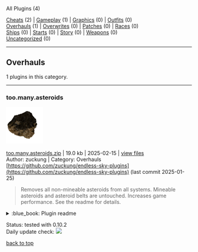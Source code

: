 
All Plugins (4)

[Cheats](https://github.com/zuckungtest/EndlessSky-PluginArchive/blob/main/res/mds/cheats.md) (2) | [Gameplay](https://github.com/zuckungtest/EndlessSky-PluginArchive/blob/main/res/mds/gameplay.md) (1) | [Graphics](https://github.com/zuckungtest/EndlessSky-PluginArchive/blob/main/res/mds/graphics.md) (0) | [Outfits](https://github.com/zuckungtest/EndlessSky-PluginArchive/blob/main/res/mds/outfits.md) (0)<br>
[Overhauls](https://github.com/zuckungtest/EndlessSky-PluginArchive/blob/main/res/mds/overhauls.md) (1) | [Overwrites](https://github.com/zuckungtest/EndlessSky-PluginArchive/blob/main/res/mds/overwrites.md) (0) | [Patches](https://github.com/zuckungtest/EndlessSky-PluginArchive/blob/main/res/mds/patches.md) (0) | [Races](https://github.com/zuckungtest/EndlessSky-PluginArchive/blob/main/res/mds/races.md) (0)<br>
[Ships](https://github.com/zuckungtest/EndlessSky-PluginArchive/blob/main/res/mds/ships.md) (0) | [Starts](https://github.com/zuckungtest/EndlessSky-PluginArchive/blob/main/res/md/starts.md) (0) | [Story](https://github.com/zuckungtest/EndlessSky-PluginArchive/blob/main/res/mds/story.md) (0) | [Weapons](https://github.com/zuckungtest/EndlessSky-PluginArchive/blob/main/res/mds/weapons.md) (0)<br>
[Uncategorized](https://github.com/zuckungtest/EndlessSky-PluginArchive/blob/main/res/mds/uncategorized.md) (0)<br>

---

## Overhauls

<p>1 plugins in this category.<p>


 

---

### too.many.asteroids
<img src='../../Working/too.many.asteroids/icon.png' height='100'></img><br>


[too.many.asteroids.zip](https://github.com/zuckungtest/EndlessSky-PluginArchive/releases/download/Latest/too.many.asteroids.zip) | 19.0 kb | 2025-02-15 | [view files](https://github.com/zuckungtest/EndlessSky-PluginArchive/tree/main/Working/too.many.asteroids/) <br>
Author: zuckung | Category: Overhauls <br>
[https://github.com/zuckung/endless-sky-plugins](https://github.com/zuckung/endless-sky-plugins) (last commit 2025-01-25) <br>

>Removes all non-mineable asteroids from all systems. Mineable asteroids and asteroid belts are untouched.
>Increases game performance. See the readme for details.

<details>
<summary>:blue_book: Plugin readme</summary>
<blockquote>### too.many.asteroids <br>
<br>
<br>
Removes all non-mineable asteroids from all systems. Mineable asteroids and asteroid belts are untouched. <br>
Increases game performance.<br>
<br>
<br>
Every of the 699 base game systems (0.10.11) is edited via a remove command for full compatibility with other system altering plugins. A total of 3149 asteroid entries got removed.<br>
<br>
<br>
Changelog:<br>
<br>
2025-01-25<br>
added the 0.10.11 systems<br>
<br>
2024-09-29<br>
added the 0.10.9 systems<br>
<br>
2024-06-07<br>
text corrections (thx to TheGiraffe3)<br>
updated to 0.10.7<br>
<br>
2024-02-04<br>
added the 0.10.5 systems<br>
<br>
2023-10-17<br>
added plugin.txt<br>
<br>
2023-09-01<br>
added new icon.png<br>
reworked readme<br>
removed py script<br>
<br>
2023-06-17<br>
updated to 0.10.1<br>
added a python script which generates the asteroids.txt(in case I don't update this mod, everyone can do it in no time.)<br>

</blockquote>
</details>

Status: tested with 0.10.2 <br>
Daily update check: <img src='../img/check.png' width='15' ></img><br>



[back to top](https://github.com/zuckungtest/EndlessSky-PluginArchive/blob/main/res/mds/overhauls.md#overhauls)



